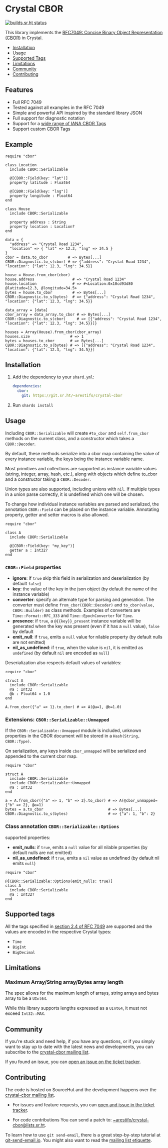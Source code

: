 # Crystal CBOR

[![builds.sr.ht status](https://builds.sr.ht/~arestifo/crystal-cbor.svg)](https://builds.sr.ht/~arestifo/crystal-cbor?)

This library implements the [RFC7049: Concise Binary Object Representation (CBOR)][rfc]
in Crystal.

- [Installation](#installation)
- [Usage](#usage)
- [Supported Tags](#supported-tags)
- [Limitations](#limitations)
- [Community](#community)
- [Contributing](#contributing)

## Features

- Full RFC 7049
- Tested against all examples in the RFC 7049
- Simple and powerful API inspired by the standard library JSON
- Full support for diagnostic notation
- Support for a [wide range of IANA CBOR Tags](#supported-tags)
- Support custom CBOR Tags

## Example

```crystal
require "cbor"

class Location
  include CBOR::Serializable

  @[CBOR::Field(key: "lat")]
  property latitude : Float64

  @[CBOR::Field(key: "lng")]
  property longitude : Float64
end

class House
  include CBOR::Serializable

  property address : String
  property location : Location?
end

data = {
  "address" => "Crystal Road 1234",
  "location" => { "lat" => 12.3, "lng" => 34.5 }
}
cbor = data.to_cbor         # => Bytes[...]
CBOR::Diagnostic.to_s(cbor) # => {"address": "Crystal Road 1234", "location": {"lat": 12.3, "lng": 34.5}}

house = House.from_cbor(cbor)
house.address                 # => "Crystal Road 1234"
house.location                # => #<Location:0x10cd93d80 @latitude=12.3, @longitude=34.5>
bytes = house.to_cbor         # => Bytes[...]
CBOR::Diagnostic.to_s(bytes)  # => {"address": "Crystal Road 1234", "location": {"lat": 12.3, "lng": 34.5}}

data_array = [data]
cbor_array = data_array.to_cbor # => Bytes[...]
CBOR::Diagnostic.to_s(cbor)     # => [{"address": "Crystal Road 1234", "location": {"lat": 12.3, "lng": 34.5}}]}

houses = Array(House).from_cbor(cbor_array)
houses.size                  # => 1
bytes = houses.to_cbor       # => Bytes[...]
CBOR::Diagnostic.to_s(bytes) # => [{"address": "Crystal Road 1234", "location": {"lat": 12.3, "lng": 34.5}}]
```

## Installation

1. Add the dependency to your `shard.yml`:

   ```yaml
   dependencies:
     cbor:
       git: https://git.sr.ht/~arestifo/crystal-cbor
   ```

2. Run `shards install`

## Usage

Including `CBOR::Serializable` will create `#to_cbor` and `self.from_cbor` methods
on the current class, and a constructor which takes a `CBOR::Decoder`.

By default, these methods serialize into a cbor map containing the value of
every instance variable, the keys being the instance variable name.

Most primitives and collections are supported as instance variable values (string,
integer, array, hash, etc.), along with objects which define to_cbor and a
constructor taking a `CBOR::Decoder`.

Union types are also supported, including unions with `nil`. If multiple types
in a union parse correctly, it is undefined which one will be chosen.

To change how individual instance variables are parsed and serialized,
the annotation `CBOR::Field` can be placed on the instance variable.
Annotating property, getter and setter macros is also allowed.

```crystal
require "cbor"

class A
  include CBOR::Serializable

  @[CBOR::Field(key: "my_key")]
  getter a : Int32?
end
```

### `CBOR::Field` properties

- **ignore**: if `true` skip this field in serialization and deserialization
  (by default `false`)
- **key**: the value of the key in the json object (by default the name of the
  instance variable)
- **converter**: specify an alternate type for parsing and generation.
  The converter must define `from_cbor(CBOR::Decoder)` and
  `to_cbor(value, CBOR::Builder)` as class methods. Examples of converters are
  `Time::Format::RFC_333` and `Time::EpochConverter` for `Time`.
- **presence**: if `true`, a `@{{key}}_present` instance variable will be generated
  when the key was present (even if it has a `null` value), `false` by default
- **emit_null**: if `true`, emits a `null` value for nilable property
  (by default nulls are not emitted)
- **nil_as_undefined**: if `true`, when the value is `nil`, it is emitted as
  `undefined` (by default `nil` are encoded as `null`)

Deserialization also respects default values of variables:

```crystal
require "cbor"

struct A
  include CBOR::Serializable
  @a : Int32
  @b : Float64 = 1.0
end

A.from_cbor({"a" => 1}.to_cbor) # => A(@a=1, @b=1.0)
```

### Extensions: `CBOR::Serializable::Unmapped`

If the `CBOR::Serializable::Unmapped` module is included, unknown properties in
the CBOR document will be stored in a `Hash(String, CBOR::Type)`.

On serialization, any keys inside `cbor_unmapped` will be serialized and appended
to the current cbor map.

```crystal
require "cbor"

struct A
  include CBOR::Serializable
  include CBOR::Serializable::Unmapped
  @a : Int32
end

a = A.from_cbor({"a" => 1, "b" => 2}.to_cbor) # => A(@cbor_unmapped={"b" => 2}, @a=1)
bytes = a.to_cbor                             # => Bytes[...]
CBOR::Diagnostic.to_s(bytes)                  # => {"a": 1, "b": 2}
```

### Class annotation `CBOR::Serializable::Options`

supported properties:

- **emit_nulls**: if `true`, emits a `null` value for all nilable properties
  (by default nulls are not emitted)
- **nil_as_undefined**: if `true`, emits a `nil` value as undefined
  (by default nil emits `null`)

```crystal
require "cbor"

@[CBOR::Serializable::Options(emit_nulls: true)]
class A
  include CBOR::Serializable
  @a : Int32?
end
```

## Supported tags

All the tags specified in [section 2.4 of RFC 7049][rfc-tags] are supported
and the values are encoded in the respective Crystal types:

- `Time`
- `BigInt`
- `BigDecimal`

## Limitations

### Maximum Array/String array/Bytes array length

The spec allows for the maximum length of arrays, string arrays and bytes array
to be a `UInt64`.

While this library supports lengths expressed as a `UInt64`, it must not exceed
`Int32::MAX`.

## Community

If you're stuck and need help, if you have any questions, or if you simply want
to stay up to date with the latest news and developments, you can subscribe to
the [crystal-cbor mailing list][mailing-list].

If you found an issue, you can [open an issue on the ticket tracker][tickets].

## Contributing

The code is hosted on SourceHut and the development happens over the
[crystal-cbor mailing list][mailing-list].

- For issues and feature requests, you can [open and issue in the ticket tracker][tickets].

- For code contributions You can send a patch to: [~arestifo/crystal-cbor@lists.sr.ht](mailto:~arestifo/crystal-cbor@lists.sr.ht).

To learn how to use `git send-email`, there is a great step-by-step tutorial
at [git-send-email.io](https://git-send-email.io/).
You might also want to read the [mailing list etiquette](https://man.sr.ht/lists.sr.ht/etiquette.md).

[rfc]: https://tools.ietf.org/html/rfc7049
[rfc-tags]: https://tools.ietf.org/html/rfc7049#section-2.4
[mailing-list]: https://lists.sr.ht/~arestifo/crystal-cbor
[tickets]: https://todo.sr.ht/~arestifo/crystal-cbor
